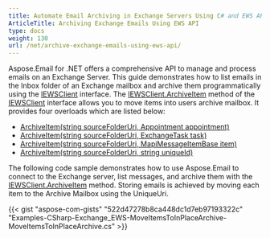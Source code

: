 ```yaml
---
title: Automate Email Archiving in Exchange Servers Using C# and EWS API
ArticleTitle: Archiving Exchange Emails Using EWS API
type: docs
weight: 130
url: /net/archive-exchange-emails-using-ews-api/
---
```



Aspose.Email for .NET offers a comprehensive API to manage and process emails on an Exchange Server. This guide demonstrates how to list emails in the Inbox folder of an Exchange mailbox and archive them programmatically using the [IEWSClient](https://reference.aspose.com/email/net/aspose.email.clients.exchange.webservice/iewsclient/) interface. The [IEWSClient.ArchiveItem](https://reference.aspose.com/email/net/aspose.email.clients.exchange.webservice/iewsclient/archiveitem/#archiveitem/) method of the [IEWSClient](https://reference.aspose.com/email/net/aspose.email.clients.exchange.webservice/iewsclient/) interface allows you to move items into users archive mailbox. It provides four overloads which are listed below:

- [ArchiveItem(string sourceFolderUri, Appointment appointment)](https://reference.aspose.com/email/net/aspose.email.clients.exchange.webservice/iewsclient/archiveitem/#archiveitem)
- [ArchiveItem(string sourceFolderUri, ExchangeTask task)](https://reference.aspose.com/email/net/aspose.email.clients.exchange.webservice/iewsclient/archiveitem/#archiveitem_1)
- [ArchiveItem(string sourceFolderUri, MapiMessageItemBase item)](https://reference.aspose.com/email/net/aspose.email.clients.exchange.webservice/iewsclient/archiveitem/#archiveitem_2)
- [ArchiveItem(string sourceFolderUri, string uniqueId)](https://reference.aspose.com/email/net/aspose.email.clients.exchange.webservice/iewsclient/archiveitem/#archiveitem_3)


The following code sample demonstrates how to use Aspose.Email to connect to the Exchange server, list messages, and archive them with the [IEWSClient.ArchiveItem](https://reference.aspose.com/email/net/aspose.email.clients.exchange.webservice/iewsclient/archiveitem/#archiveitem/) method. Storing emails is achieved by moving each item to the Archive Mailbox using the UniqueUri.

{{< gist "aspose-com-gists" "522d47278b8ca448dc1d7eb97193322c" "Examples-CSharp-Exchange_EWS-MoveItemsToInPlaceArchive-MoveItemsToInPlaceArchive.cs" >}}






